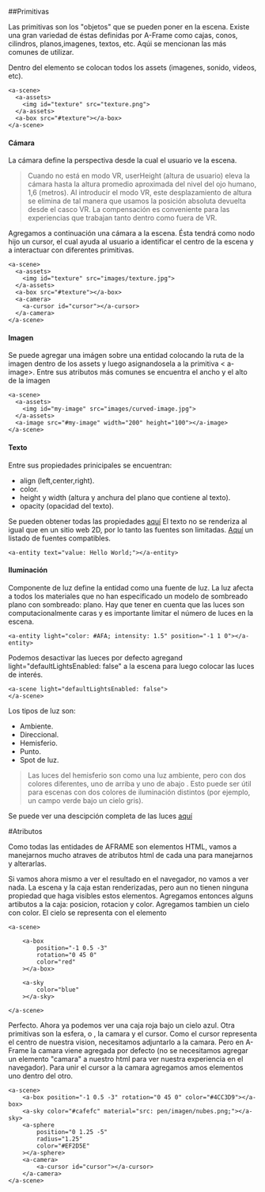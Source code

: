 ##Primitivas

Las primitivas son los "objetos" que se pueden poner en la escena. Existe una gran variedad de éstas definidas por A-Frame como cajas, conos, cilindros, planos,imagenes, textos, etc. Aqúi se mencionan las más comunes de utilizar.


Dentro del elemento <a-assets> se colocan todos los assets (imagenes, sonido, videos, etc).

```
<a-scene>
  <a-assets>
    <img id="texture" src="texture.png">
  </a-assets>
  <a-box src="#texture"></a-box>
</a-scene>
```


#### Cámara
La cámara define la perspectiva desde la cual el usuario ve la escena.
> Cuando no está en modo VR, userHeight (altura de usuario) eleva la cámara hasta la altura promedio aproximada del nivel del ojo humano, 1,6 (metros). Al introducir el modo VR, este desplazamiento de altura se elimina de tal manera que usamos la posición absoluta devuelta desde el casco VR. La compensación es conveniente para las experiencias que trabajan tanto dentro como fuera de VR.

Agregamos a continuación una cámara a la escena. Ésta tendrá como nodo hijo un cursor, el cual ayuda al usuario a identificar el centro de la escena y a interactuar con diferentes primitivas.

```
<a-scene>
  <a-assets>
    <img id="texture" src="images/texture.jpg">
  </a-assets>
  <a-box src="#texture"></a-box>
  <a-camera>
    <a-cursor id="cursor"></a-cursor>
  </a-camera>
</a-scene>
```


#### Imagen
Se puede agregar una imágen sobre una entidad colocando la ruta de la imagen dentro de los assets y luego asignandosela a la primitiva < a-image>. Entre sus atributos más comunes se encuentra el ancho y el alto de la imagen

```
<a-scene>
  <a-assets>
    <img id="my-image" src="images/curved-image.jpg">
  </a-assets>
  <a-image src="#my-image" width="200" height="100"></a-image>
</a-scene>
```

#### Texto
Entre sus propiedades prinicipales se encuentran:
* align (left,center,right).
* color.
* height y width (altura y anchura del plano que contiene al texto).
* opacity (opacidad del texto).

Se pueden obtener todas las propiedades [aquí](https://aframe.io/docs/0.6.0/components/text.html#properties)
El texto no se renderiza al igual que en un sitio web 2D, por lo tanto las fuentes son limitadas.
[Aquí](https://aframe.io/docs/0.6.0/components/text.html#stock-fonts) un listado de fuentes compatibles.
```
<a-entity text="value: Hello World;"></a-entity>
```
#### Iluminación
Componente de luz define la entidad como una fuente de luz. La luz afecta a todos los materiales que no han especificado un modelo de sombreado plano con sombreado: plano.
Hay que tener en cuenta que las luces son computacionalmente caras y es importante limitar el número de luces en la escena.


```
<a-entity light="color: #AFA; intensity: 1.5" position="-1 1 0"></a-entity>
```
Podemos desactivar las lueces por defecto agregand light="defaultLightsEnabled: false" a la escena para luego colocar las luces de interés.

```
<a-scene light="defaultLightsEnabled: false">
</a-scene>
```
Los tipos de luz son:
* Ambiente.
* Direccional.
* Hemisferio.
* Punto.
* Spot de luz.

> Las luces del hemisferio son como una luz ambiente, pero con dos colores diferentes, uno de arriba y uno de abajo . Esto puede ser útil para escenas con dos colores de iluminación distintos (por ejemplo, un campo verde bajo un cielo gris).

Se puede ver una descipción completa de las luces [aquí](https://aframe.io/docs/0.6.0/components/light.html#light-types)


#Atributos

Como todas las entidades de AFRAME son elementos HTML, vamos a manejarnos mucho atraves de atributos html de cada una para manejarnos y alterarlas.

Si vamos ahora mismo a ver el resultado en el navegador, no vamos a ver nada. La escena y la caja estan renderizadas, pero aun no tienen ninguna propiedad que haga visibles estos elementos. Agregamos entonces alguns artibutos a la caja: posicion, rotacion y color. Agregamos tambien un cielo con color. El cielo se representa con el elemento <a-sky>

```
<a-scene>

    <a-box
        position="-1 0.5 -3"
        rotation="0 45 0"
        color="red"
    ></a-box>

    <a-sky
        color="blue"
    ></a-sky>

</a-scene>
```

Perfecto. Ahora ya podemos ver una caja roja bajo un cielo azul. Otra primitivas son la esfera, o <a-sphere>, la camara y el cursor.
Como el cursor representa el centro de nuestra vision, necesitamos adjuntarlo a la camara. Pero en A-Frame la camara viene agregada por defecto (no se necesitamos agregar un elemento "camara" a nuestro html para ver nuestra experiencia en el navegador). Para unir el cursor a la camara agregamos amos elementos uno dentro del otro.

```
<a-scene>
    <a-box position="-1 0.5 -3" rotation="0 45 0" color="#4CC3D9"></a-box>
    <a-sky color="#cafefc" material="src: pen/imagen/nubes.png;"></a-sky>
    <a-sphere
        position="0 1.25 -5"
        radius="1.25"
        color="#EF2D5E"
    ></a-sphere>
    <a-camera>
        <a-cursor id="cursor"></a-cursor>
    </a-camera>
</a-scene>
```
